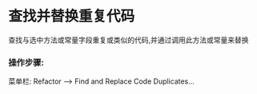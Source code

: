 # 查找并替换重复代码

查找与选中方法或常量字段重复或类似的代码,并通过调用此方法或常量来替换

### 操作步骤:



菜单栏: Refactor —&gt; Find and Replace Code Duplicates...

